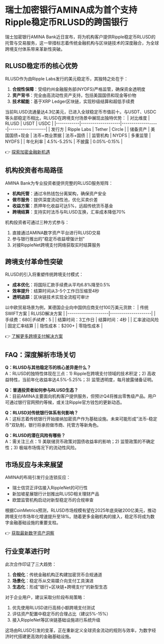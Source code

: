 # 瑞士加密银行AMINA成为首个支持Ripple稳定币RLUSD的跨国银行

瑞士加密银行AMINA Bank近日宣布，将为机构客户提供Ripple稳定币RLUSD的托管与交易服务，这一举措标志着传统金融机构与区块链技术的深度融合，为全球跨境支付体系带来革新性突破。

## RLUSD稳定币的核心优势

RLUSD作为由Ripple Labs发行的美元稳定币，其独特之处在于：
1. **合规性保障**：受纽约州金融服务部(NYDFS)严格监管，确保资金透明度
2. **资产背书**：完全由高流动性资产支持，包括美国国债和现金等价物
3. **技术赋能**：基于XRP Ledger区块链，实现秒级结算和超低手续费

当前RLUSD流通量达4.3亿美元，已进入全球稳定币市值前十。与USDT、USDC等头部稳定币相比，RLUSD在跨境支付场景中展现出独特优势：
| 对比维度   | RLUSD              | USDT              | USDC              |
|------------|--------------------|-------------------|-------------------|
| 发行方     | Ripple Labs        | Tether            | Circle            |
| 储备资产   | 美国国债+现金      | 法币+商业票据     | 法币+国债         |
| 监管机构   | NYDFS              | 多重监管          | NYDFS             |
| 年化利率   | 4.5%-5.25%         | 不披露            | 0.05%-0.15%       |

👉 [探索加密金融新机遇](https://bit.ly/okx_welcome)

## 机构投资者布局路径

AMINA Bank为专业投资者提供完整的RLUSD服务矩阵：
- **机构托管**：通过冷热钱包分离架构，确保资产安全
- **做市服务**：提供深度流动性池，优化买卖价差
- **收益方案**：质押年化收益可达5%，远超传统货币基金
- **跨境结算**：支持实时法币与RLUSD互换，汇率成本降低70%

机构投资者可通过三种方式参与：
1. 直接通过AMINA数字资产平台进行RLUSD交易
2. 参与银行推出的"稳定币收益增强计划"
3. 对接RippleNet跨境支付网络获取实时结算服务

## 跨境支付革命性突破

RLUSD的引入将重塑传统跨境支付模式：
- **成本优化**：将国际汇款手续费从平均6.8%降至0.5%
- **效率提升**：结算时间从3-5个工作日压缩至4秒
- **透明追踪**：区块链技术实现全流程可审计

以中欧贸易场景为例，某德国企业向中国供应商支付100万美元货款：
| 传统SWIFT方案       | RLUSD解决方案       |
|---------------------|---------------------|
| 手续费：$680         | 手续费：$5          |
| 结算时间：3工作日    | 结算时间：4秒       |
| 汇率波动风险         | 固定汇率结算        |
| 隐性成本：$200+      | 零隐性成本          |

👉 [了解更多跨境支付解决方案](https://bit.ly/okx_welcome)

## FAQ：深度解析市场关切

**Q：RLUSD与其他稳定币的核心差异是什么？**  
A：RLUSD的独特性体现在三点：1) Ripple在跨境支付领域的技术积淀；2) 高收益特性，当前年化收益率达4.5%-5.25%；3) 监管透明度，每月披露储备证明。

**Q：普通投资者如何参与RLUSD生态？**  
A：目前AMINA主要面向机构客户提供服务，但预计Q4将推出零售级产品。用户可通过银行官网预约等候，或关注Ripple官方钱包的更新动态。

**Q：RLUSD对传统银行体系有何影响？**  
A：这标志着传统银行开始接纳加密资产作为基础设施。未来可能形成"法币-稳定币"双轨制，银行将承担做市商、托管方等新角色。

**Q：RLUSD的潜在风险有哪些？**  
A：需关注三点：1) 美联储货币政策对国债收益率的影响；2) 监管政策的不确定性；3) 极端市场情况下的流动性风险。

## 市场反应与未来展望

AMINA的布局引发行业连锁反应：
- 瑞士信贷正评估接入RippleNet的可行性
- 新加坡星展银行计划推出RLUSD相关理财产品
- 欧盟监管机构启动对新型稳定币的合规审查

根据CoinMetrics预测，RLUSD市场规模有望在2025年底突破200亿美元，推动跨境支付市场年化增速提升至18%。随着更多金融机构的接入，稳定币将成为数字金融基础设施的重要支柱。

👉 [获取最新数字资产洞察](https://bit.ly/okx_welcome)

## 行业变革进行时

此次合作印证了三大趋势：
1. **合规化**：传统金融机构正构建加密货币合规通道
2. **场景化**：稳定币从交易媒介向支付工具演进
3. **生态化**：形成"银行+区块链+跨境支付"的新型生态

对于企业用户，建议采取分阶段布局策略：
1. 优先使用RLUSD进行高频小额跨境支付测试
2. 评估资产配置中稳定币的合理占比（建议5%-15%）
3. 接入RippleNet等区块链基础设施进行系统升级

这场由RLUSD引发的变革，正在重新定义全球资金流动的规则与效率，为数字经济时代搭建更高效的金融基础设施。